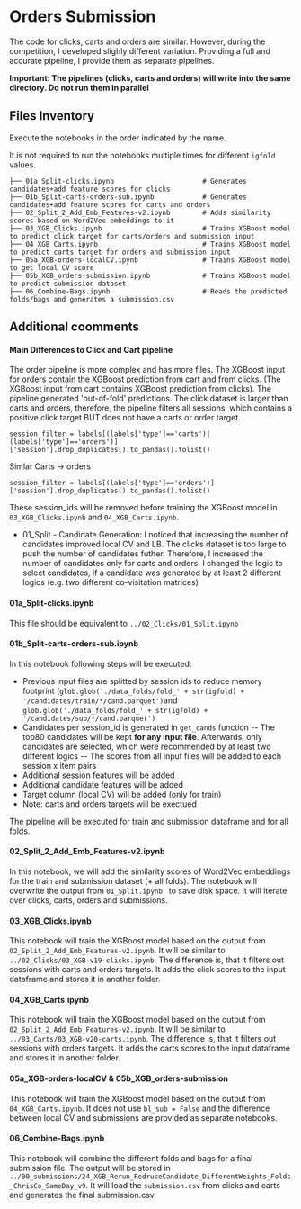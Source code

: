 # Orders Submission

The code for clicks, carts and orders are similar. However, during the competition, I developed slighly different variation. Providing a full and accurate pipeline, I provide them as separate pipelines. 

**Important: The pipelines (clicks, carts and orders) will write into the same directory. Do not run them in parallel**

## Files Inventory

Execute the notebooks in the order indicated by the name.

It is not required to run the notebooks multiple times for different `igfold` values.

```
├── 01a_Split-clicks.ipynb                      # Generates candidates+add feature scores for clicks
├── 01b_Split-carts-orders-sub.ipynb            # Generates candidates+add feature scores for carts and orders
├── 02_Split_2_Add_Emb_Features-v2.ipynb        # Adds similarity scores based on Word2Vec embeddings to it
├── 03_XGB_Clicks.ipynb                         # Trains XGBoost model to predict click target for carts/orders and submission input
├── 04_XGB_Carts.ipynb                          # Trains XGBoost model to predict carts target for orders and submission input
├── 05a_XGB-orders-localCV.ipynb                # Trains XGBoost model to get local CV score
├── 05b_XGB_orders-submission.ipynb             # Trains XGBoost model to predict submission dataset
├── 06_Combine-Bags.ipynb                       # Reads the predicted folds/bags and generates a submission.csv
```

## Additional coomments

#### Main Differences to Click and Cart pipeline

The order pipeline is more complex and has more files. The XGBoost input for orders contain the XGBoost prediction from cart and from clicks. (The XGBoost input from cart contains XGBoost prediction from clicks). The pipeline generated 'out-of-fold' predictions. The click dataset is larger than carts and orders, therefore, the pipeline filters all sessions, which contains a positive click target BUT does not have a carts or order target.
```
session_filter = labels[(labels['type']=='carts')|(labels['type']=='orders')]['session'].drop_duplicates().to_pandas().tolist()
```
Simlar Carts -> orders
```
session_filter = labels[(labels['type']=='orders')]['session'].drop_duplicates().to_pandas().tolist()
```

These session_ids will be removed before training the XGBoost model in `03_XGB_Clicks.ipynb` and `04_XGB_Carts.ipynb`.

- 01_Split - Candidate Generation: I noticed that increasing the number of candidates improved local CV and LB. The clicks dataset is too large to push the number of candidates futher. Therefore, I increased the number of candidates only for carts and orders. I changed the logic to select candidates, if a candidate was generated by at least 2 different logics (e.g. two different co-visitation matrices)


#### 01a_Split-clicks.ipynb 

This file should be equivalent to `../02_Clicks/01_Split.ipynb`

#### 01b_Split-carts-orders-sub.ipynb

In this notebook following steps will be executed:
- Previous input files are splitted by session ids to reduce memory footprint (`glob.glob('./data_folds/fold_' + str(igfold) + '/candidates/train/*/cand.parquet')`and `glob.glob('./data_folds/fold_' + str(igfold) + '/candidates/sub/*/cand.parquet')`
- Candidates per session_id is generated in `get_cands` function
-- The top80 candidates will be kept **for any input file**. Afterwards, only candidates are selected, which were recommended by at least two different logics 
-- The scores from all input files will be added to each session x item pairs
- Additional session features will be added 
- Additional candidate features will be added
- Target column (local CV) will be added (only for train)
- Note: carts and orders targets will be exectued

The pipeline will be executed for train and submission dataframe and for all folds.

#### 02_Split_2_Add_Emb_Features-v2.ipynb

In this notebook, we will add the similarity scores of Word2Vec embeddings for the train and submission dataset (+ all folds).
The notebook will overwrite the output from `01_Split.ipynb ` to save disk space. It will iterate over clicks, carts, orders and submissions.

#### 03_XGB_Clicks.ipynb

This notebook will train the XGBoost model based on the output from `02_Split_2_Add_Emb_Features-v2.ipynb`. It will be similar to `../02_Clicks/03_XGB-v19-clicks.ipynb`. The difference is, that it filters out sessions with carts and orders targets. It adds the click scores to the input dataframe and stores it in another folder. 

#### 04_XGB_Carts.ipynb

This notebook will train the XGBoost model based on the output from `02_Split_2_Add_Emb_Features-v2.ipynb`. It will be similar to `../03_Carts/03_XGB-v20-carts.ipynb`. The difference is, that it filters out sessions with orders targets. It adds the carts scores to the input dataframe and stores it in another folder. 

#### 05a_XGB-orders-localCV & 05b_XGB_orders-submission

This notebook will train the XGBoost model based on the output from `04_XGB_Carts.ipynb`. It does not use `bl_sub = False` and the difference between local CV and submissions are provided as separate notebooks.

#### 06_Combine-Bags.ipynb 

This notebook will combine the different folds and bags for a final submission file. The output will be stored in `../00_submissions/24_XGB_Rerun_RedruceCandidate_DifferentWeights_Folds_ChrisCo_SameDay_v9`. It will load the `submission.csv` from clicks and carts and generates the final submission.csv.
